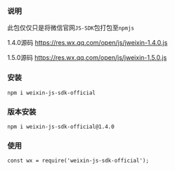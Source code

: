 ### 说明
此包仅仅只是将微信官网`JS-SDK`包打包至`npmjs`

1.4.0源码 https://res.wx.qq.com/open/js/jweixin-1.4.0.js

1.5.0源码 https://res.wx.qq.com/open/js/jweixin-1.5.0.js

### 安装
```
npm i weixin-js-sdk-official
```
### 版本安装
```
npm i weixin-js-sdk-official@1.4.0
```
### 使用
```
const wx = require('weixin-js-sdk-official');
```